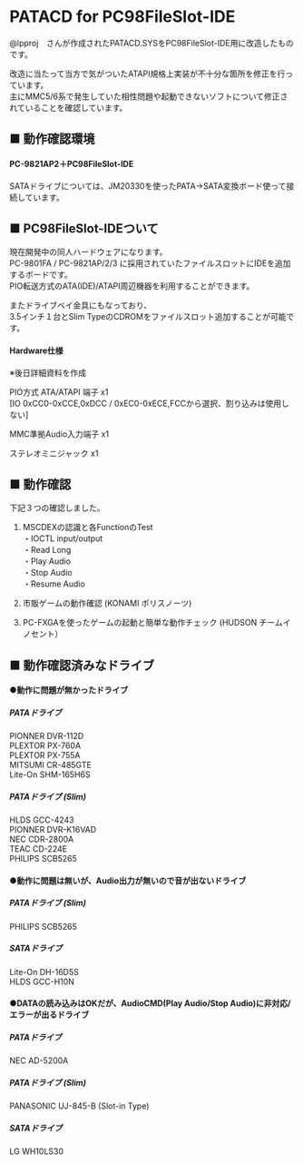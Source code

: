 # PATACD for PC98FileSlot-IDE
@lpproj　さんが作成されたPATACD.SYSをPC98FileSlot-IDE用に改造したものです。


改造に当たって当方で気がついたATAPI規格上実装が不十分な箇所を修正を行っています。  
主にMMC5/6系で発生していた相性問題や起動できないソフトについて修正されていることを確認しています。  

## ■ 動作確認環境
#### PC-9821AP2＋PC98FileSlot-IDE 
SATAドライブについては、JM20330を使ったPATA->SATA変換ボード使って接続しています。  

## ■ PC98FileSlot-IDEついて
現在開発中の同人ハードウェアになります。  
PC-9801FA / PC-9821AP/2/3 に採用されていたファイルスロットにIDEを追加するボードです。  
PIO転送方式のATA(IDE)/ATAPI周辺機器を利用することができます。  
  
またドライブベイ金具にもなっており、  
3.5インチ１台とSlim TypeのCDROMをファイルスロット追加することが可能です。  

#### Hardware仕様
※後日詳細資料を作成

PIO方式 ATA/ATAPI 端子 x1  
[IO 0xCC0-0xCCE,0xDCC / 0xEC0-0xECE,FCCから選択、割り込みは使用しない]  
  
MMC準拠Audio入力端子  x1  
  
ステレオミニジャック  x1    

## ■ 動作確認
下記３つの確認しました。
1. MSCDEXの認識と各FunctionのTest  
   ・IOCTL input/output  
   ・Read Long  
   ・Play Audio  
   ・Stop Audio  
   ・Resume Audio  
   
2. 市販ゲームの動作確認   (KONAMI ポリスノーツ)
3. PC-FXGAを使ったゲームの起動と簡単な動作チェック   (HUDSON チームイノセント）

## ■ 動作確認済みなドライブ

#### ●動作に問題が無かったドライブ
##### PATAドライブ
PIONNER    DVR-112D  
PLEXTOR    PX-760A  
PLEXTOR    PX-755A  
MITSUMI    CR-485GTE  
Lite-On    SHM-165H6S  
  
##### PATAドライブ (Slim)
HLDS       GCC-4243  
PIONNER    DVR-K16VAD  
NEC        CDR-2800A  
TEAC       CD-224E  
PHILIPS    SCB5265

#### ●動作に問題は無いが、Audio出力が無いので音が出ないドライブ
##### PATAドライブ (Slim)
PHILIPS    SCB5265
##### SATAドライブ
Lite-On    DH-16D5S  
HLDS       GCC-H10N  
  
#### ●DATAの読み込みはOKだが、AudioCMD(Play Audio/Stop Audio)に非対応/エラーが出るドライブ
##### PATAドライブ
NEC        AD-5200A  
##### PATAドライブ (Slim)
PANASONIC  UJ-845-B  (Slot-in Type)
##### SATAドライブ
LG      WH10LS30  
